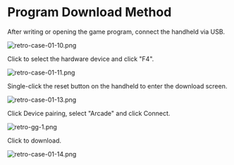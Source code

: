 ﻿# Program Download Method

After writing or opening the game program, connect the handheld via USB.

![retro-case-01-10.png](https://wiki-media-ef.oss-cn-hongkong.aliyuncs.com//images/retro-case-01-10.png)

Click to select the hardware device and click "F4".

![retro-case-01-11.png](https://wiki-media-ef.oss-cn-hongkong.aliyuncs.com//images/retro-case-01-11.png)

Single-click the reset button on the handheld to enter the download screen.

![retro-case-01-13.png](https://wiki-media-ef.oss-cn-hongkong.aliyuncs.com//images/retro-case-01-13.png)

Click Device pairing, select "Arcade" and click Connect.

![retro-gg-1.png](https://wiki-media-ef.oss-cn-hongkong.aliyuncs.com//images/retro-gg-1.png)

Click to download.

![retro-case-01-14.png](https://wiki-media-ef.oss-cn-hongkong.aliyuncs.com//images/retro-case-01-14.png)

